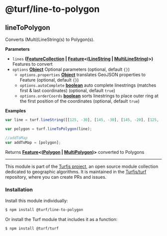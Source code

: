 # @turf/line-to-polygon

<!-- Generated by documentation.js. Update this documentation by updating the source code. -->

## lineToPolygon

Converts (Multi)LineString(s) to Polygon(s).

**Parameters**

-   `lines` **([FeatureCollection][1] \| [Feature][2]&lt;([LineString][3] \| [MultiLineString][4])>)** Features to convert
-   `options` **[Object][5]** Optional parameters (optional, default `{}`)
    -   `options.properties` **[Object][5]** translates GeoJSON properties to Feature (optional, default `{}`)
    -   `options.autoComplete` **[boolean][6]** auto complete linestrings (matches first & last coordinates) (optional, default `true`)
    -   `options.orderCoords` **[boolean][6]** sorts linestrings to place outer ring at the first position of the coordinates (optional, default `true`)

**Examples**

```javascript
var line = turf.lineString([[125, -30], [145, -30], [145, -20], [125, -20], [125, -30]]);

var polygon = turf.lineToPolygon(line);

//addToMap
var addToMap = [polygon];
```

Returns **[Feature][2]&lt;([Polygon][7] \| [MultiPolygon][8])>** converted to Polygons

[1]: https://tools.ietf.org/html/rfc7946#section-3.3

[2]: https://tools.ietf.org/html/rfc7946#section-3.2

[3]: https://tools.ietf.org/html/rfc7946#section-3.1.4

[4]: https://tools.ietf.org/html/rfc7946#section-3.1.5

[5]: https://developer.mozilla.org/docs/Web/JavaScript/Reference/Global_Objects/Object

[6]: https://developer.mozilla.org/docs/Web/JavaScript/Reference/Global_Objects/Boolean

[7]: https://tools.ietf.org/html/rfc7946#section-3.1.6

[8]: https://tools.ietf.org/html/rfc7946#section-3.1.7

<!-- This file is automatically generated. Please don't edit it directly:
if you find an error, edit the source file (likely index.js), and re-run
./scripts/generate-readmes in the turf project. -->

---

This module is part of the [Turfjs project](http://turfjs.org/), an open source
module collection dedicated to geographic algorithms. It is maintained in the
[Turfjs/turf](https://github.com/Turfjs/turf) repository, where you can create
PRs and issues.

### Installation

Install this module individually:

```sh
$ npm install @turf/line-to-polygon
```

Or install the Turf module that includes it as a function:

```sh
$ npm install @turf/turf
```
